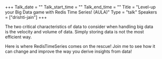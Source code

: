 +++
Talk_date = ""
Talk_start_time = ""
Talk_end_time = ""
Title = "Level-up your Big Data game with Redis Time Series! (AULA)"
Type = "talk"
Speakers = ["drishti-jain"]
+++

The two critical characteristics of data to consider when handling big data is the velocity and volume of data. Simply storing data is not the most efficient way.

Here is where RedisTimeSeries comes on the rescue!  Join me to see how it can change and improve the way you derive insights from data! 
       